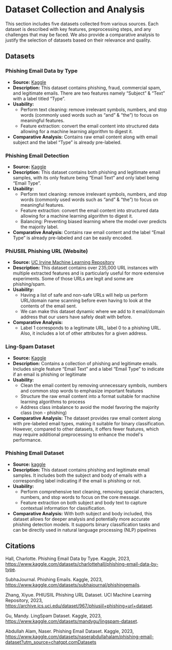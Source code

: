 # Dataset Collection and Analysis
This section includes five datasets collected from various sources. Each dataset is described with key features, preprocessing steps, and any challenges that may be faced. We also provide a comparative analysis to justify the selection of datasets based on their relevance and quality. 
## Datasets

### Phishing Email Data by Type
- **Source:** [Kaggle](https://www.kaggle.com/datasets/charlottehall/phishing-email-data-by-type)
- **Description:** This dataset contains phishing, fraud, commercial spam, and legitimate emails. There are two features namely “Subject” & “Text” with a label titled “Type”.
- **Usability:**
    - Perform text cleaning: remove irrelevant symbols, numbers, and stop words (commonly used words such as “and” & “the”) to focus on meaningful features.
    - Feature extraction: convert the email content into structured data allowing for a machine learning algorithm to digest it.
- **Comparative Analysis:** Contains raw email content along with email subject and the label “Type” is already pre-labeled. 

### Phishing Email Detection
- **Source:** [Kaggle](https://www.kaggle.com/datasets/subhajournal/phishingemails)
- **Description:** This dataset contains both phishing and legitimate email samples, with its only feature being “Email Text” and only label being “Email Type”.
- **Usability:**
    - Perform text cleaning: remove irrelevant symbols, numbers, and stop words (commonly used words such as “and” & “the”) to focus on meaningful features.
    - Feature extraction: convert the email content into structured data allowing for a machine learning algorithm to digest it.
    - Balancing: Preventing biased learning where the model over predicts the majority label. 
- **Comparative Analysis:** Contains raw email content and the label “Email Type” is already pre-labeled and can be easily encoded.
  
### PhiUSIIL Phishing URL (Website)
- **Source:** [UC Irvine Machine Learning Repository](https://archive.ics.uci.edu/dataset/967/phiusiil+phishing+url+dataset)
- **Description:** This dataset contains over 235,000 URL instances with multiple extracted features and is particularly useful for more extensive experiments. Some of those URLs are legit and some are phishing/spam.
- **Usability:**
    - Having a list of safe and non-safe URLs will help us perform URL/domain name scanning before even having to look at the contents of the email sent.
    - We can make this dataset dynamic where we add to it email/domain address that our users have safely dealt with before.
- **Comparative Analysis:**
    - Label 1 corresponds to a legitimate URL, label 0 to a phishing URL. Also, it includes a lot of other attributes for a given address.
      
### Ling-Spam Dataset
- **Source:** [Kaggle](https://www.kaggle.com/datasets/mandygu/lingspam-dataset)
- **Description:** Contains a collection of phishing and legitimate emails. Includes single feature “Email Text” and a label “Email Type” to indicate if an email is phishing or legitimate
- **Usability:**
    - Clean the email content by removing unnecessary symbols, numbers and common stop words to emphasize important features
    - Structure the raw email content into a format suitable for machine learning algorithms to process
    - Address class imbalance to avoid the model favoring the majority class (non - phishing)
- **Comparative Analysis:** The dataset provides raw email content along with pre-labeled email types, making it suitable for binary classification. However, compared to other datasets, it offers fewer features, which may require additional preprocessing to enhance the model's performance.
  
### Phishing Email Dataset
- **Source:** [kaggle](https://www.kaggle.com/datasets/naserabdullahalam/phishing-email-dataset?utm_source=chatgpt.comDatasets)
- **Description:** This dataset contains phishing and legitimate email samples. It includes both the subject and body of emails with a corresponding label indicating if the email is phishing or not.
- **Usability:**
    - Perform comprehensive text cleaning, removing special characters, numbers, and stop words to focus on the core message.
    - Feature extraction on both subject and body text to capture contextual information for classification.
- **Comparative Analysis:** With both subject and body included, this dataset allows for deeper analysis and potentially more accurate phishing detection models. It supports binary classification tasks and can be directly used in natural language processing (NLP) pipelines

## Citations
Hall, Charlotte. Phishing Email Data by Type. Kaggle, 2023, <br>
https://www.kaggle.com/datasets/charlottehall/phishing-email-data-by-type.

SubhaJournal. Phishing Emails. Kaggle, 2023, <br>
https://www.kaggle.com/datasets/subhajournal/phishingemails.

Zhang, Xiyue. PHIUSIIL Phishing URL Dataset. UCI Machine Learning Repository, 2023, <br>
https://archive.ics.uci.edu/dataset/967/phiusiil+phishing+url+dataset.

Gu, Mandy. LingSpam Dataset. Kaggle, 2023,<br>
https://www.kaggle.com/datasets/mandygu/lingspam-dataset.

Abdullah Alam, Naser. Phishing Email Dataset. Kaggle, 2023, <br> https://www.kaggle.com/datasets/naserabdullahalam/phishing-email-dataset?utm_source=chatgpt.comDatasets
